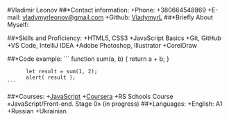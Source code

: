 #Vladimir Leonov
##*Contact information:
     +Phone: +380664548869
     +E-mail: vladymyrleonov@gmail.com
     +Github: [VladymyrL](https://github.com/VladymyrL)
##*Briefly About Myself:
    
##*Skills and Proficiency:
    +HTML5, CSS3
    +JavaScript Basics
    +Git, GitHub
    +VS Code, IntelliJ IDEA
    +Adobe Photoshop, Illustrator
    +CorelDraw

##*Code example:
    ```
     function sum(a, b) {
            return a + b;
        }

          let result = sum(1, 2);
          alert( result );
    ```
##*Courses:
    +[JavaScript](https://learn.javascript.ru/)
    +[Coursera](https://www.coursera.org/completed)
    +RS Schools Course «JavaScript/Front-end. Stage 0» (in progress)
##*Languages:
    +English: A1
    +Russian
    +Ukrainian
     